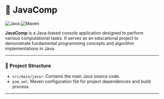 # 🧮 JavaComp

![Java](https://img.shields.io/badge/Java-ED8B00?style=for-the-badge&logo=java&logoColor=white)
![Maven](https://img.shields.io/badge/Maven-C71A36?style=for-the-badge&logo=apachemaven&logoColor=white)

**JavaComp** is a Java-based console application designed to perform various computational tasks. It serves as an educational project to demonstrate fundamental programming concepts and algorithm implementations in Java.

---

### 📁 Project Structure
- `src/main/java/`: Contains the main Java source code.
- `pom.xml`: Maven configuration file for project dependencies and build process.

---
